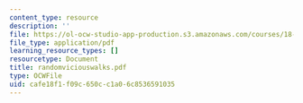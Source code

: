 ```yaml
---
content_type: resource
description: ''
file: https://ol-ocw-studio-app-production.s3.amazonaws.com/courses/18-996-random-matrix-theory-and-its-applications-spring-2004/cafe18f1f09c650cc1a06c8536591035_randomviciouswalks.pdf
file_type: application/pdf
learning_resource_types: []
resourcetype: Document
title: randomviciouswalks.pdf
type: OCWFile
uid: cafe18f1-f09c-650c-c1a0-6c8536591035
---
```

